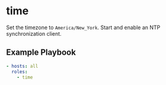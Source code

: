 time
====

Set the timezone to `America/New_York`. Start and enable an NTP synchronization
client.

Example Playbook
----------------

```yaml
- hosts: all
  roles:
    - time
```
